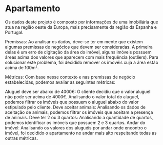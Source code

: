 # Apartamento

Os dados deste projeto é composto por informações de uma imobiliária que atua na região oeste da Europa, mais precisamente da região da Espanha e Portugal.

Premissas: Ao analisar os dados, deve-se ter em mente que existem algumas premissas de negócios que devem ser consideradas. A primeira delas é um erro de digitação da área do imóvel, alguns imóveis possuem áreas acima dos valores que aparecem com mais frequência (outliers). Para solucionar este problema, foi decidido remover os imovéis cuja a área estão acima de 100m².

Métricas: Com base nesse contexto e nas premissas de negócio estabelecidas, podemos avaliar as seguintes métricas:

Aluguel deve ser abaixo de 4000€: O cliente decidiu que o valor aluguel não pode ser acima de 4000€. Analisando o valor total do aluguel, podemos filtrar os imóveis que possuem o aluguel abaixo do valor estipulado pelo cliente.
Deve aceitar animais: Analisando os dados de aceitação de animais, podemos filtrar os imóveis que aceitam a presença de animais.
Deve ter 2 ou 3 quartos: Analisando a quantidade de quartos, podemos identificar os imóveis que possuem 2 e 3 quartos.
Andar do imóvel: Analisando os valores dos aluguéis por andar onde encontro o imóvel, foi decidido o apartamento no andar mais alto respeitando todas as outras métricas.

